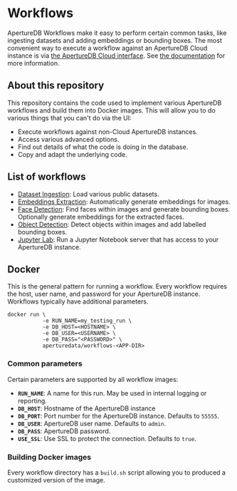 # Workflows

ApertureDB Workflows make it easy to perform certain common tasks, like ingesting datasets and adding embeddings or bounding boxes.
The most convenient way to execute a workflow against an ApertureDB Cloud instance is via [the ApertureDB Cloud interface](https://cloud.aperturedata.io/).
See [the documentation](https://docs.aperturedata.io/workflows) for more information.

## About this repository

This repository contains the code used to implement various ApertureDB workflows and build them into Docker images.
This will allow you to do various things that you can't do via the UI:
* Execute workflows against non-Cloud ApertureDB instances.
* Access various advanced options.
* Find out details of what the code is doing in the database.
* Copy and adapt the underlying code.

## List of workflows

* [Dataset Ingestion](apps/dataset-ingestion/): Load various public datasets.
* [Embeddings Extraction](apps/embeddings-extraction/): Automatically generate embeddings for images.
* [Face Detection](apps/face-detection/): Find faces within images and generate bounding boxes. Optionally generate embeddings for the extracted faces.
* [Object Detection](apps/object-detection/): Detect objects within images and add labelled bounding boxes.
* [Jupyter Lab](apps/jupyterlab/): Run a Jupyter Notebook server that has access to your ApertureDB instance.

## Docker

This is the general pattern for running a workflow.
Every workflow requires the host, user name, and password for your ApertureDB instance.
Workflows typically have additional parameters.

```
docker run \
           -e RUN_NAME=my_testing_run \
           -e DB_HOST=<HOSTNAME> \
           -e DB_USER=<USERNAME> \
           -e DB_PASS="<PASSWORD>" \
           aperturedata/workflows-<APP-DIR>
```

### Common parameters

Certain parameters are supported by all workflow images:
* **`RUN_NAME`**: A name for this run. May be used in internal logging or reporting.
* **`DB_HOST`**: Hostname of the ApertureDB instance
* **`DB_PORT`**: Port number for the ApertureDB instance. Defaults to `55555`.
* **`DB_USER`**: ApertureDB user name. Defaults to `admin`.
* **`DB_PASS`**: ApertureDB password.
* **`USE_SSL`**: Use SSL to protect the connection. Defaults to `true`.

### Building Docker images

Every workflow directory has a `build.sh` script allowing you to produced a customized version of the image.